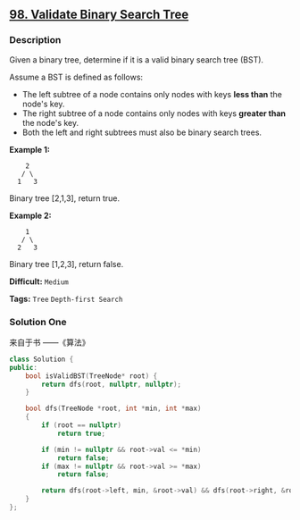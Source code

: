 ## [98. Validate Binary Search Tree](https://leetcode.com/problems/validate-binary-search-tree/description/)

### Description

Given a binary tree, determine if it is a valid binary search tree (BST).

Assume a BST is defined as follows:

- The left subtree of a node contains only nodes with keys **less than** the node's key.
- The right subtree of a node contains only nodes with keys **greater than** the node's key.
- Both the left and right subtrees must also be binary search trees.

**Example 1:**

```
    2
   / \
  1   3

```

Binary tree [2,1,3], return true.

**Example 2:**

```
    1
   / \
  2   3

```

Binary tree [1,2,3], return false.

**Difficult:** `Medium`

**Tags:** `Tree` `Depth-first Search`

### Solution One

来自于书 ——《算法》

```c++
class Solution {
public:
    bool isValidBST(TreeNode* root) {
        return dfs(root, nullptr, nullptr);
    }

    bool dfs(TreeNode *root, int *min, int *max)
    {
        if (root == nullptr)
            return true;

        if (min != nullptr && root->val <= *min)
            return false;
        if (max != nullptr && root->val >= *max)
            return false;

        return dfs(root->left, min, &root->val) && dfs(root->right, &root->val, max);
    }
};
```
